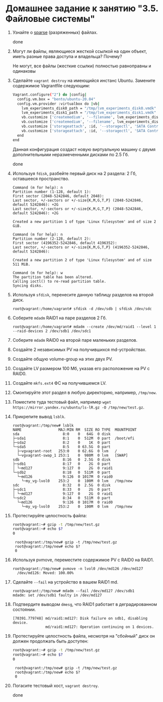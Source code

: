# Домашнее задание к занятию "3.5. Файловые системы"

1. Узнайте о [sparse](https://ru.wikipedia.org/wiki/%D0%A0%D0%B0%D0%B7%D1%80%D0%B5%D0%B6%D1%91%D0%BD%D0%BD%D1%8B%D0%B9_%D1%84%D0%B0%D0%B9%D0%BB) (разряженных) файлах.
    
    done
    
1. Могут ли файлы, являющиеся жесткой ссылкой на один объект, иметь разные права доступа и владельца? Почему?

    Не могут, все файлы (жесткие ссылки) полностью равноправны и одинаковы

1. Сделайте `vagrant destroy` на имеющийся инстанс Ubuntu. Замените содержимое Vagrantfile следующим:

    ```bash
    Vagrant.configure("2") do |config|
      config.vm.box = "bento/ubuntu-20.04"
      config.vm.provider :virtualbox do |vb|
        lvm_experiments_disk0_path = "/tmp/lvm_experiments_disk0.vmdk"
        lvm_experiments_disk1_path = "/tmp/lvm_experiments_disk1.vmdk"
        vb.customize ['createmedium', '--filename', lvm_experiments_disk0_path, '--size', 2560]
        vb.customize ['createmedium', '--filename', lvm_experiments_disk1_path, '--size', 2560]
        vb.customize ['storageattach', :id, '--storagectl', 'SATA Controller', '--port', 1, '--device', 0, '--type', 'hdd', '--medium', lvm_experiments_disk0_path]
        vb.customize ['storageattach', :id, '--storagectl', 'SATA Controller', '--port', 2, '--device', 0, '--type', 'hdd', '--medium', lvm_experiments_disk1_path]
      end
    end
    ```

    Данная конфигурация создаст новую виртуальную машину с двумя дополнительными неразмеченными дисками по 2.5 Гб.
    
    done

1. Используя `fdisk`, разбейте первый диск на 2 раздела: 2 Гб, оставшееся пространство.

    ```shell script
    Command (m for help): n
    Partition number (1-128, default 1):
    First sector (2048-5242846, default 2048):
    Last sector, +/-sectors or +/-size{K,M,G,T,P} (2048-5242846, default 5242846): +2G
    Last sector, +/-sectors or +/-size{K,M,G,T,P} (2048-5242846, default 5242846): +2G
    
    Created a new partition 1 of type 'Linux filesystem' and of size 2 GiB.
    
    Command (m for help): n
    Partition number (2-128, default 2):
    First sector (4196352-5242846, default 4196352):
    Last sector, +/-sectors or +/-size{K,M,G,T,P} (4196352-5242846, default 5242846):
    
    Created a new partition 2 of type 'Linux filesystem' and of size 511 MiB.
    
    Command (m for help): w
    The partition table has been altered.
    Calling ioctl() to re-read partition table.
    Syncing disks.
    ```

1. Используя `sfdisk`, перенесите данную таблицу разделов на второй диск.

    ```shell script
    root@vagrant:/home/vagrant# sfdisk -d /dev/sdb | sfdisk /dev/sdc
    ```

1. Соберите `mdadm` RAID1 на паре разделов 2 Гб.

    ```shell script
    root@vagrant:/home/vagrant# mdadm --create /dev/md/raid1 --level 1 --raid-devices 2 /dev/sdb1 /dev/sdc1
    ```

1. Соберите `mdadm` RAID0 на второй паре маленьких разделов.

1. Создайте 2 независимых PV на получившихся md-устройствах.

1. Создайте общую volume-group на этих двух PV.

1. Создайте LV размером 100 Мб, указав его расположение на PV с RAID0.

1. Создайте `mkfs.ext4` ФС на получившемся LV.

1. Смонтируйте этот раздел в любую директорию, например, `/tmp/new`.

1. Поместите туда тестовый файл, например `wget https://mirror.yandex.ru/ubuntu/ls-lR.gz -O /tmp/new/test.gz`.

1. Прикрепите вывод `lsblk`.

    ```shell script
    root@vagrant:/tmp/new# lsblk
    NAME                 MAJ:MIN RM  SIZE RO TYPE  MOUNTPOINT
    sda                    8:0    0   64G  0 disk
    ├─sda1                 8:1    0  512M  0 part  /boot/efi
    ├─sda2                 8:2    0    1K  0 part
    └─sda5                 8:5    0 63.5G  0 part
      ├─vgvagrant-root   253:0    0 62.6G  0 lvm   /
      └─vgvagrant-swap_1 253:1    0  980M  0 lvm   [SWAP]
    sdb                    8:16   0  2.5G  0 disk
    ├─sdb1                 8:17   0    2G  0 part
    │ └─md127              9:127  0    2G  0 raid1
    └─sdb2                 8:18   0  511M  0 part
      └─md126              9:126  0 1017M  0 raid0
        └─my_vg-lvol0    253:2    0  100M  0 lvm   /tmp/new
    sdc                    8:32   0  2.5G  0 disk
    ├─sdc1                 8:33   0    2G  0 part
    │ └─md127              9:127  0    2G  0 raid1
    └─sdc2                 8:34   0  511M  0 part
      └─md126              9:126  0 1017M  0 raid0
        └─my_vg-lvol0    253:2    0  100M  0 lvm   /tmp/new
    ```

1. Протестируйте целостность файла:

    ```bash
    root@vagrant:~# gzip -t /tmp/new/test.gz
    root@vagrant:~# echo $?
    0
    ```
   
   ```shell script
    root@vagrant:/tmp/new# gzip -t /tmp/new/test.gz
    root@vagrant:/tmp/new# echo $?
    0
    ```

1. Используя pvmove, переместите содержимое PV с RAID0 на RAID1.

    ```shell script
    root@vagrant:/tmp/new# pvmove -n lvol0 /dev/md126 /dev/md127
      /dev/md126: Moved: 100.00%
    ```

1. Сделайте `--fail` на устройство в вашем RAID1 md.

    ```shell script
    root@vagrant:/tmp/new# mdadm --fail /dev/md127 /dev/sdb1
    mdadm: set /dev/sdb1 faulty in /dev/md127
    ```

1. Подтвердите выводом `dmesg`, что RAID1 работает в деградированном состоянии.

    ```shell script
    [70391.779748] md/raid1:md127: Disk failure on sdb1, disabling device.
                   md/raid1:md127: Operation continuing on 1 devices.
    ```

1. Протестируйте целостность файла, несмотря на "сбойный" диск он должен продолжать быть доступен:

    ```bash
    root@vagrant:~# gzip -t /tmp/new/test.gz
    root@vagrant:~# echo $?
    0
    ```
   
   ```shell script
    root@vagrant:/tmp/new# gzip -t /tmp/new/test.gz
    root@vagrant:/tmp/new# echo $?
    0
    ```

1. Погасите тестовый хост, `vagrant destroy`.
    
    done
